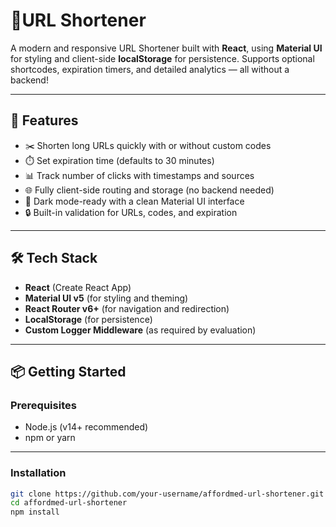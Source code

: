 # 🔗URL Shortener

A modern and responsive URL Shortener built with **React**, using **Material UI** for styling and client-side **localStorage** for persistence. Supports optional shortcodes, expiration timers, and detailed analytics — all without a backend!

---

## 🚀 Features

- ✂️ Shorten long URLs quickly with or without custom codes
- ⏱️ Set expiration time (defaults to 30 minutes)
- 📊 Track number of clicks with timestamps and sources
- 🌐 Fully client-side routing and storage (no backend needed)
- 🌙 Dark mode-ready with a clean Material UI interface
- 🔒 Built-in validation for URLs, codes, and expiration

---

## 🛠️ Tech Stack

- **React** (Create React App)
- **Material UI v5** (for styling and theming)
- **React Router v6+** (for navigation and redirection)
- **LocalStorage** (for persistence)
- **Custom Logger Middleware** (as required by evaluation)

---

## 📦 Getting Started

### Prerequisites

- Node.js (v14+ recommended)
- npm or yarn

---

### Installation

```bash
git clone https://github.com/your-username/affordmed-url-shortener.git
cd affordmed-url-shortener
npm install
